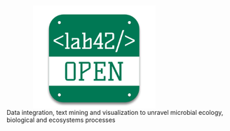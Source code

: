 
<img src="logo.png" alt="lab42 OPEN" style="width: 20em; margin-left: 12%; display: block;" />
Data integration, text mining and visualization to unravel microbial ecology, biological and ecosystems processes
